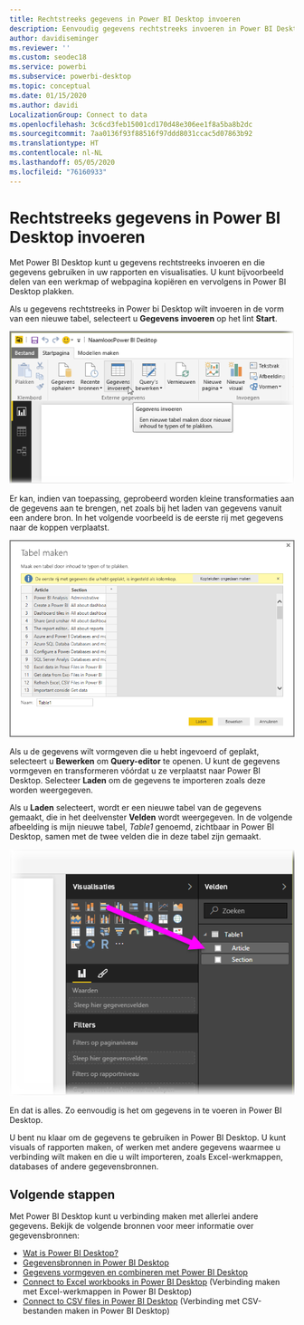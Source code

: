 ```yaml
---
title: Rechtstreeks gegevens in Power BI Desktop invoeren
description: Eenvoudig gegevens rechtstreeks invoeren in Power BI Desktop
author: davidiseminger
ms.reviewer: ''
ms.custom: seodec18
ms.service: powerbi
ms.subservice: powerbi-desktop
ms.topic: conceptual
ms.date: 01/15/2020
ms.author: davidi
LocalizationGroup: Connect to data
ms.openlocfilehash: 3c6cd3feb15001cd170d48e306ee1f8a5ba8b2dc
ms.sourcegitcommit: 7aa0136f93f88516f97ddd8031ccac5d07863b92
ms.translationtype: HT
ms.contentlocale: nl-NL
ms.lasthandoff: 05/05/2020
ms.locfileid: "76160933"
---
```

# <a name="enter-data-directly-into-power-bi-desktop"></a>Rechtstreeks gegevens in Power BI Desktop invoeren

Met Power BI Desktop kunt u gegevens rechtstreeks invoeren en die gegevens gebruiken in uw rapporten en visualisaties. U kunt bijvoorbeeld delen van een werkmap of webpagina kopiëren en vervolgens in Power BI Desktop plakken.

Als u gegevens rechtstreeks in Power bi Desktop wilt invoeren in de vorm van een nieuwe tabel, selecteert u **Gegevens invoeren** op het lint **Start**.

![Selecteer in Start de optie Gegevens invoeren](media/desktop-enter-data-directly-into-desktop/enter-data-directly_1.png)

Er kan, indien van toepassing, geprobeerd worden kleine transformaties aan de gegevens aan te brengen, net zoals bij het laden van gegevens vanuit een andere bron. In het volgende voorbeeld is de eerste rij met gegevens naar de koppen verplaatst.

![Gegevens met de eerste rij als kolomtitels](media/desktop-enter-data-directly-into-desktop/enter-data-directly_2.png)

Als u de gegevens wilt vormgeven die u hebt ingevoerd of geplakt, selecteert u **Bewerken** om **Query-editor** te openen. U kunt de gegevens vormgeven en transformeren vóórdat u ze verplaatst naar Power BI Desktop. Selecteer **Laden** om de gegevens te importeren zoals deze worden weergegeven.

Als u **Laden** selecteert, wordt er een nieuwe tabel van de gegevens gemaakt, die in het deelvenster **Velden** wordt weergegeven. In de volgende afbeelding is mijn nieuwe tabel, *Table1* genoemd, zichtbaar in Power BI Desktop, samen met de twee velden die in deze tabel zijn gemaakt.

![Velden geladen in Power BI Desktop](media/desktop-enter-data-directly-into-desktop/enter-data-directly_3.png)

En dat is alles. Zo eenvoudig is het om gegevens in te voeren in Power BI Desktop.

U bent nu klaar om de gegevens te gebruiken in Power BI Desktop. U kunt visuals of rapporten maken, of werken met andere gegevens waarmee u verbinding wilt maken en die u wilt importeren, zoals Excel-werkmappen, databases of andere gegevensbronnen.

## <a name="next-steps"></a>Volgende stappen

Met Power BI Desktop kunt u verbinding maken met allerlei andere gegevens. Bekijk de volgende bronnen voor meer informatie over gegevensbronnen:

* [Wat is Power BI Desktop?](desktop-what-is-desktop.md)
* [Gegevensbronnen in Power BI Desktop](desktop-data-sources.md)
* [Gegevens vormgeven en combineren met Power BI Desktop](desktop-shape-and-combine-data.md)
* [Connect to Excel workbooks in Power BI Desktop](desktop-connect-excel.md) (Verbinding maken met Excel-werkmappen in Power BI Desktop)
* [Connect to CSV files in Power BI Desktop](desktop-connect-csv.md) (Verbinding met CSV-bestanden maken in Power BI Desktop)
